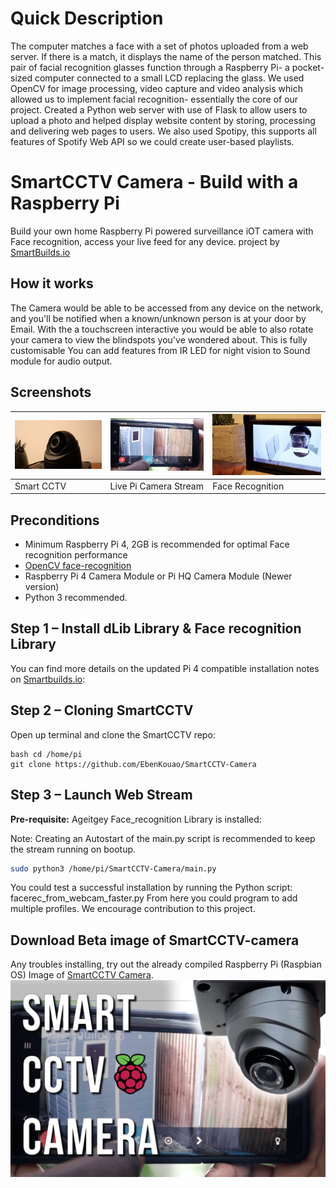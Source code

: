 # Quick Description

The computer matches a face with a set of photos uploaded from a web server. 
If there is a match, it displays the name of the person matched. This pair of 
facial recognition glasses function through a Raspberry Pi- a pocket-sized 
computer connected to a small LCD replacing the glass. We used OpenCV for 
image processing, video capture and video analysis which allowed us to 
implement facial recognition- essentially the core of our project.
Created a Python web server with use of Flask to allow users to upload a 
photo and helped display website content by storing, processing and 
delivering web pages to users. We also used Spotipy, this supports all 
features of Spotify Web API so we could create user-based playlists.

# SmartCCTV Camera - Build with a Raspberry Pi

Build your own home Raspberry Pi powered surveillance iOT camera with Face recognition, access your live feed for any device. project by [SmartBuilds.io](http:smartbuilds.io)

## How it works
The Camera would be able to be accessed from any device on the network, and you'll be notified when a known/unknown person is at your door
by Email. With the a touchscreen interactive you would be able to also rotate your camera to view the blindspots you've wondered about.
This is fully customisable You can add features from IR LED for night vision to Sound module for audio output. 

## Screenshots
| ![Smart CCTV](img/readme/smart-cctv-camera-face-recogntion.png) | ![Live Pi Camera Stream](img/readme/smart-cctv-outside-view.png) | ![Live Pi Camera Stream](img/readme/smart-cctv-face-recognition.png) | 
|---|---|---|
| Smart CCTV | Live Pi Camera Stream | Face Recognition | 


## Preconditions

* Minimum Raspberry Pi 4, 2GB is recommended for optimal Face recognition performance
* [OpenCV face-recognition](https://github.com/ageitgey/face_recognition)
* Raspberry Pi 4 Camera Module or Pi HQ Camera Module (Newer version)
* Python 3 recommended.


## Step 1 – Install dLib Library & Face recognition Library
You can find more details on the updated Pi 4 compatible installation notes on [Smartbuilds.io](https://smartbuilds.io/installing-face-recognition-library-on-raspberry-pi-4/):


## Step 2 – Cloning SmartCCTV
Open up terminal and clone the SmartCCTV repo:

```
bash cd /home/pi
git clone https://github.com/EbenKouao/SmartCCTV-Camera
```

## Step 3 – Launch Web Stream
**Pre-requisite:** Ageitgey Face_recognition Library is installed:

Note: Creating an Autostart of the main.py script is recommended to keep the stream running on bootup.
```bash cd modules
sudo python3 /home/pi/SmartCCTV-Camera/main.py
```
You could test a successful installation by running the Python script: facerec_from_webcam_faster.py
From here you could program to add multiple profiles. We encourage contribution to this project.

## Download Beta image of SmartCCTV-camera
Any troubles installing, try out the already compiled Raspberry Pi (Raspbian OS) Image of [SmartCCTV Camera](https://smartbuilds.io).
![SmartCCTV Raspbian Image](img/readme/smart-cctv-thumbnail.png)
